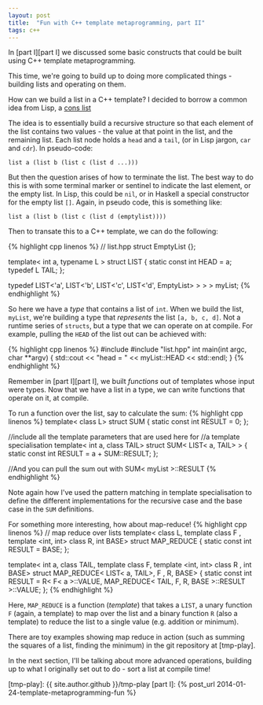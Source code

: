 ```yaml
---
layout: post
title:  "Fun with C++ template metaprogramming, part II"
tags: c++ 
---
```


In [part I][part I] we discussed some basic constructs that could be built using C++ template metaprogramming. 

This time, we're going to build up to doing more complicated things - building lists and operating on them.

How can we build a list in a C++ template? I decided to borrow a common idea from Lisp, a [cons list](http://wikipedia.org/wiki/Cons)

The idea is to essentially build a recursive structure so that each element of the list contains two values - the value at that point in the list, and the remaining list. Each list node holds a `head` and a `tail`, (or in Lisp jargon, `car` and `cdr`). In pseudo-code:

```
list a (list b (list c (list d ...)))
```

But then the question arises of how to terminate the list. The best way to do this is with some terminal marker or sentinel to indicate the last element, or the empty list. In Lisp, this could be `nil`, or in Haskell a special constructor for the empty list `[]`. Again, in pseudo code, this is something like:

```
list a (list b (list c (list d (emptylist))))
```

Then to transate this to a C++ template, we can do the following:

{% highlight cpp linenos %}
// list.hpp
struct EmptyList {};

template< int a, typename L > struct LIST {
	static const int HEAD = a;
	typedef L TAIL;
};

typedef LIST<'a', LIST<'b', LIST<'c', LIST<'d', EmptyList> > > > myList;
{% endhighlight %}

So here we have a _type_ that contains a list of `int`. When we build the list, `myList`, we're building a type that _represents_ the list `[a, b, c, d]`. Not a runtime series of `structs`, but a type that we can operate on at compile. For example, pulling the `HEAD` of the list out can be achieved with:

{% highlight cpp linenos %}
#include <iostream>
#include "list.hpp"
int main(int argc, char **argv) {
	std::cout << "head = " << myList::HEAD << std::endl;
}
{% endhighlight %}

Remember in [part I][part I], we built _functions_ out of templates whose input were types. Now that we have a list in a type, we can write functions that operate on it, at compile.

To run a function over the list, say to calculate the sum:
{% highlight cpp linenos %}
template< class L>
struct SUM {
        static const int RESULT = 0;
}; 

//include all the template parameters that are used here for 
//a template specialisation
template< int a, class TAIL>
struct SUM< LIST< a, TAIL> > { 
        static const int RESULT =  a + SUM<TAIL>::RESULT;
};

//And you can pull the sum out with SUM< myList >::RESULT
{% endhighlight %}

Note again how I've used the pattern matching in template specialisation to define the different implementations for the recursive case and the base case in the `SUM` definitions.

For something more interesting, how about map-reduce!
{% highlight cpp linenos %}
// map reduce over lists
template< class L, template <int> class F , template <int, int> class R, int BASE>
struct MAP_REDUCE {
    static const int RESULT = BASE;
};

template< int a, class TAIL, template <int> class F, template <int, int> class R , int BASE>
struct MAP_REDUCE< LIST< a, TAIL>, F , R, BASE> {
    static const int RESULT = R< F< a >::VALUE, MAP_REDUCE< TAIL, F, R, BASE >::RESULT >::VALUE;
};
{% endhighlight %}

Here, `MAP_REDUCE` is a function (_template_) that takes a `LIST`, a unary function `F` (again, a template) to map over the list and a binary function `R` (also a template) to reduce the list to a single value (e.g. addition or minimum).

There are toy examples showing map reduce in action (such as summing the squares of a list, finding the minimum) in the git repository at [tmp-play].

In the next section, I'll be talking about more advanced operations, building up to what I originally set out to do - sort a list at compile time!

[tmp-play]: {{ site.author.github }}/tmp-play
[part I]: {% post_url 2014-01-24-template-metaprogramming-fun %}
